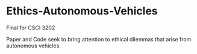 # Ethics-Autonomous-Vehicles
Final for CSCI 3202

Paper and Code seek to bring attention to ethical dilemmas that arise from autonomous vehicles.
